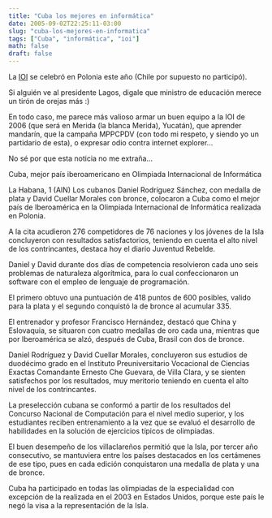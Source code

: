 ```yaml
---
title: "Cuba los mejores en informática"
date: 2005-09-02T22:25:11-03:00
slug: "cuba-los-mejores-en-informatica"
tags: ["Cuba", "informática", "ioi"]
math: false
draft: false
---
```


La [IOI](http://www.ioinformatics.org/) se celebró en Polonia este año
(Chile por supuesto no participó).

Si alguién ve al presidente Lagos, digale que ministro de educación
merece un tirón de orejas más :)

En todo caso, me parece más valioso armar un buen equipo a la IOI de
2006 (que será en Merida (la blanca Merida), Yucatán), que aprender
mandarín, que la campaña MPPCPDV (con todo mi respeto, y siendo yo un
partidario de esta), o expresar odio contra internet explorer\...

No sé por que esta noticia no me extraña\...

Cuba, mejor país iberoamericano en Olimpiada Internacional de
Informática

La Habana, 1 (AIN) Los cubanos Daniel Rodríguez Sánchez, con medalla de
plata y David Cuellar Morales con bronce, colocaron a Cuba como el mejor
país de Iberoamérica en la Olimpiada Internacional de Informática
realizada en Polonia.

A la cita acudieron 276 competidores de 76 naciones y los jóvenes de la
Isla concluyeron con resultados satisfactorios, teniendo en cuenta el
alto nivel de los contrincantes, destaca hoy el diario Juventud Rebelde.

Daniel y David durante dos días de competencia resolvieron cada uno seis
problemas de naturaleza algorítmica, para lo cual confeccionaron un
software con el empleo de lenguaje de programación.

El primero obtuvo una puntuación de 418 puntos de 600 posibles, valido
para la plata y el segundo conquistó la de bronce al acumular 335.

El entrenador y profesor Francisco Hernández, destacó que China y
Eslovaquia, se situaron con cuatro medallas de oro cada una, mientras
que por Iberoamérica se alzó, después de Cuba, Brasil con dos de bronce.

Daniel Rodríguez y David Cuellar Morales, concluyeron sus estudios de
duodécimo grado en el Instituto Preuniversitario Vocacional de Ciencias
Exactas Comandante Ernesto Che Guevara, de Villa Clara, y se sienten
satisfechos por los resultados, muy meritorio teniendo en cuenta el alto
nivel de los contrincantes.

La preselección cubana se conformó a partir de los resultados del
Concurso Nacional de Computación para el nivel medio superior, y los
estudiantes reciben entrenamiento a la vez que se evaluó el desarrollo
de habilidades en la solución de ejercicios típicos de olimpiadas.

El buen desempeño de los villaclareños permitió que la Isla, por tercer
año consecutivo, se mantuviera entre los países destacados en los
certámenes de ese tipo, pues en cada edición conquistaron una medalla de
plata y una de bronce.

Cuba ha participado en todas las olimpiadas de la especialidad con
excepción de la realizada en el 2003 en Estados Unidos, porque este país
le negó la visa a la representación de la Isla.


